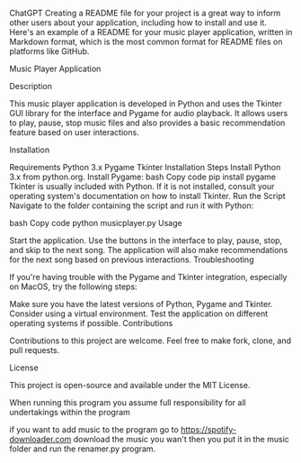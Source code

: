 ChatGPT
Creating a README file for your project is a great way to inform other users about your application, including how to install and use it. Here's an example of a README for your music player application, written in Markdown format, which is the most common format for README files on platforms like GitHub.

Music Player Application

Description

This music player application is developed in Python and uses the Tkinter GUI library for the interface and Pygame for audio playback. It allows users to play, pause, stop music files and also provides a basic recommendation feature based on user interactions.

Installation

Requirements
Python 3.x
Pygame
Tkinter
Installation Steps
Install Python 3.x from python.org.
Install Pygame:
bash
Copy code
pip install pygame
Tkinter is usually included with Python. If it is not installed, consult your operating system's documentation on how to install Tkinter.
Run the Script
Navigate to the folder containing the script and run it with Python:

bash
Copy code
python musicplayer.py
Usage

Start the application.
Use the buttons in the interface to play, pause, stop, and skip to the next song.
The application will also make recommendations for the next song based on previous interactions.
Troubleshooting

If you're having trouble with the Pygame and Tkinter integration, especially on MacOS, try the following steps:

Make sure you have the latest versions of Python, Pygame and Tkinter.
Consider using a virtual environment.
Test the application on different operating systems if possible.
Contributions

Contributions to this project are welcome. Feel free to make fork, clone, and pull requests.

License

This project is open-source and available under the MIT License.

When running this program you assume full responsibility for all undertakings within the program

if you want to add music to the program go to https://spotify-downloader.com download the music you wan't then you put it in the music folder and run the renamer.py program.


